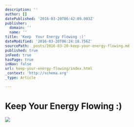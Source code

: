 ```yaml
---
description: ''
author: []
datePublished: '2016-03-20T06:42:09.003Z'
publisher:
  domain: ''
  name: ''
title: 'Keep  Your Energy Flowing :)'
dateModified: '2016-03-20T06:24:18.756Z'
sourcePath: _posts/2016-03-20-keep-your-energy-flowing.md
published: true
inFeed: true
hasPage: true
inNav: false
url: keep-your-energy-flowing/index.html
_context: 'http://schema.org'
_type: Article

---
```

# Keep Your Energy Flowing :)
![](https://the-grid-user-content.s3-us-west-2.amazonaws.com/22456291-e3c7-4143-a7b0-062009412ce8.png)